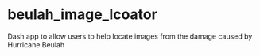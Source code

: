 # beulah_image_lcoator
Dash app to allow users to help locate images from the damage caused by Hurricane Beulah
